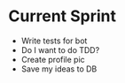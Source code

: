 # Current Sprint

* Write tests for bot
* Do I want to do TDD?
* Create profile pic
* Save my ideas to DB
